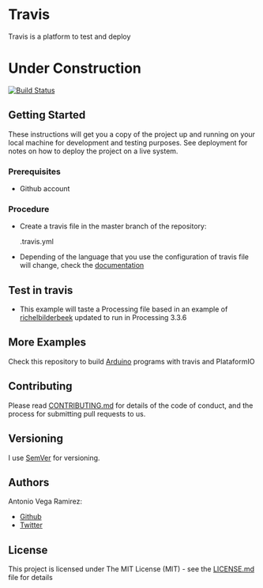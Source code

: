 # Travis

Travis is a platform to test and deploy

# Under Construction

[![Build Status](https://travis-ci.org/totovr/Travis-Processing-library.svg?branch=master)](https://travis-ci.org/totovr/Travis-Processing-library)

## Getting Started

These instructions will get you a copy of the project up and running on your local machine for development and testing purposes. See deployment for notes on how to deploy the project on a live system.

### Prerequisites

* Github account

### Procedure

* Create a travis file in the master branch of the repository:

  .travis.yml

* Depending of the language that you use the configuration of travis file will change, check the [documentation](https://docs.travis-ci.com/user/languages/)

## Test in travis

* This example will taste a Processing file based in an example of [richelbilderbeek](https://github.com/richelbilderbeek/travis_processing) updated to run in Processing 3.3.6

## More Examples

Check this repository to build [Arduino](https://github.com/totovr/Arduino) programs with travis and PlataformIO

## Contributing

Please read [CONTRIBUTING.md](https://github.com/totovr/Processing/blob/master/CONTRIBUTING.md) for details of the code of conduct, and the process for submitting pull requests to us.

## Versioning

I use [SemVer](http://semver.org/) for versioning.

## Authors

Antonio Vega Ramirez:

* [Github](https://github.com/totovr)
* [Twitter](https://twitter.com/SpainDice)

## License

This project is licensed under The MIT License (MIT) - see the [LICENSE.md](https://github.com/totovr/Travis/blob/master/LICENSE.md) file for details
